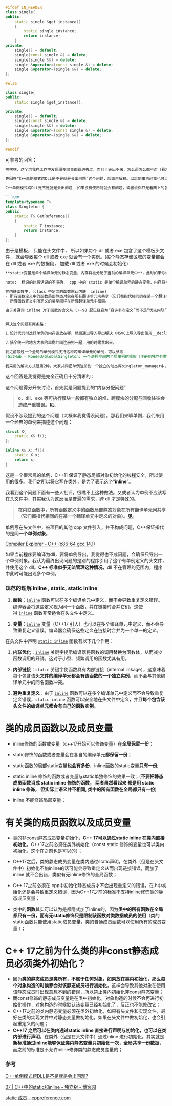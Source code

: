 
```cpp
#ifdef IN_HEADER
class single{
public:
    static single &get_instance()
    {
        static single instance;
        return instance;
    }
private:
    single() = default;
    single(const single &) = delete;
    single(single &&) = delete;
    single &operator=(const single &) = delete;
    single &operator=(single &&) = delete;
};

#else  

class single{
public:
    static single &get_instance();

private:
    single() = default;
    single(const single &) = delete;
    single(single &&) = delete;
    single &operator=(const single &) = delete;
    single &operator=(single &&) = delete;
};

#endif
```

可参考的回答：

```markdown
嘿嘿嘿，这个坑我在工作中发现很多同事都踩进去过，而且半天出不来，怎么调怎么都不对（看戏（我没有））

先回答“C++单例模式跨DLL是不是就是会出问题”这个问题，后面再解释。以后同事再问我也可以拿这个回答直接给他看，省得费口舌了。

C++单例模式跨DLL是不是就是会出问题——如果没有使用对就会有问题，或者说你只是看网上的各种初学者博客上一顿互抄的文章，简单地在类里使用了一下static变量作为单例，并期望这个单例能跨动态库，那就出问题了。比如一堆博客中都会给出的这段代码就是有问题的：

```cpp
template<typename T>
class Singleton {
public:
    static T& GetReference()
    {
        static T instance;
        return instance;
    }
};
```
由于是模板， 只能在头文件中， 所以如果每个 dll 或者 exe 包含了这个模板头文件， 就会导致每个 dll 或者 exe 就会有一个实例。(每个静态存储区域的变量都会在 dll 或者 exe 的数据段， 加载 dll 或者 exe 的时候会初始化)

```markdown
**static变量是单个编译单元的静态变量，内存将被分配于当前的编译单元中**，此时如果你编可执行文件的代码和编动态库的代码都包含了上述的单例头文件，那么这个“单例”将会出现两个实例，一个实例的内存在可执行文件中，一个实例的内存在动态链接库中，在运行存在于可执行文件中的代码段时，使用的是可执行文件中的那一份“单例”，而在运行存在于动态链接库中的代码段时，使用的则是动态链接库中的那一份“单例”，这其实本质就是所谓的动态链接库间的内存隔离导致的问题。

note:  标记的这段话说的不准确， cpp 中的 static 是单个编译单元的静态变量，内存将被分配于当前的编译单元中

在内联函数中，(class 中定义的函数默认内联  inline)
- 所有函数定义中的函数局部静态对象在所有翻译单元间共享（它们都指代相同的在某一个翻译单元中定义的对象）。
- 所有函数定义中所定义的类型同样在所有翻译单元中相同。

由于关键词 inline 对于函数的含义从 C++98 起已经变为“容许多次定义”而不是“优先内联”，因此这个含义也扩展到了变量。 


解决这个问题有两条路：

1.设计代码时选好单例的内存该放在哪，然后通过导入导出解决（MSVC上导入导出使用__declspec(dllimport)和__declspec(dllexport)，类比extern变量）。比如单例打算放在动态链接库A中，那就在生成动态库A的地方的这个static变量导出，其他动态链接库或可执行文件使用的地方导入。

2.搞个统一的地方大家的单例共同注册到一起，用的时候拿出来。

我之前写过一个全局的单例模式支持这种跨编译单元的单例，可以参考：
[GitHub - KondeU/GlobalSingleton: 一个进程空间内全局单例的框架（注册到独立外置的一个dll中），支持热加载/热卸载动态链接库。](https://github.com/KondeU/GlobalSingleton)

我采用的解决方式是第2种，大家共同把单例注册到一个独立的动态库singleton_manager中，使用时只需要继承GlobalSingleton<T>即可（需要注意我实现的这个单例的singleton_manager只记录了指针，如果有热卸载动态库的需求，那么不适用）。
```


这个回答是我觉得是完全正确且十分清晰的：

这个问题得分开来讨论，首先就是问题提到的“内存分配问题”

> **o、dll、exe 等可执行模块一般都有独立的堆，跨模块的分配与回收往往会造成严重错误。[见](https://link.zhihu.com/?target=https%3A//github.com/Qihoo360/safe-rules/blob/main/c-cpp-rules.md%23user-content-incompletenewdeletepair)**。

假设不涉及提到的这个问题（大概率我觉得没问题）。那我们来聊单例，我们来用一个经典的单例来描述这个问题：

```cpp
struct X{
    static X& f();
};

inline X& X::f(){
    static X x;
    return x;
}
```

这是一个很常规的单例，C++11 保证了静态局部对象初始化的线程安全，所以使用的很多。我们之所以将它写在类外，是为了表示这个“**inline**”。

我看到这个问题下面有一些人批评，很瞧不上这种做法。又或者认为单例不应该写在头文件中，其实我认为这反而是普遍的需求，跨 dll 才是特殊的。

> **在内联函数中，所有函数定义中的函数局部静态对象在所有翻译单元间共享（它们都指代相同的在某一个翻译单元中定义的对象）。[见](https://link.zhihu.com/?target=https%3A//zh.cppreference.com/w/cpp/language/inline%23%3A~%3Atext%3D%25E6%2589%2580%25E6%259C%2589%25E5%2587%25BD%25E6%2595%25B0%25E5%25AE%259A%25E4%25B9%2589%25E4%25B8%25AD%25E7%259A%2584%25E5%2587%25BD%25E6%2595%25B0%25E5%25B1%2580%25E9%2583%25A8%25E9%259D%2599%25E6%2580%2581%25E5%25AF%25B9%25E8%25B1%25A1%25E5%259C%25A8%25E6%2589%2580%25E6%259C%2589%25E7%25BF%25BB%25E8%25AF%2591%25E5%258D%2595%25E5%2585%2583%25E9%2597%25B4%25E5%2585%25B1%25E4%25BA%25AB%25EF%25BC%2588%25E5%25AE%2583%25E4%25BB%25AC%25E9%2583%25BD%25E6%258C%2587%25E4%25BB%25A3%25E7%259B%25B8%25E5%2590%258C%25E7%259A%2584%25E5%259C%25A8%25E6%259F%2590%25E4%25B8%2580%25E4%25B8%25AA%25E7%25BF%25BB%25E8%25AF%2591%25E5%258D%2595%25E5%2585%2583%25E4%25B8%25AD%25E5%25AE%259A%25E4%25B9%2589%25E7%259A%2584%25E5%25AF%25B9%25E8%25B1%25A1%25EF%25BC%2589%25E3%2580%2582)。**

单例写在头文件中，被项目的其他 cpp 文件引入，并不构成问题，C++保证指代的是同**一个单例对象**。

[Compiler Explorer - C++ (x86-64 gcc 14.1)](https://link.zhihu.com/?target=https%3A//godbolt.org/z/P9MxbGWeh)

如果当前程序要编译为dll，要将单例导出，我觉得也不成问题，会确保只导出一个单例对象。我认为最终出现问题的是别的程序引用了这个有单例定义的头文件，并使用这个 dll。**C++ 标准似乎无法管理这种情况**，dll 不在管理的范围内，程序中此时可能出现多个单例。


### 规范的理解  inline ,  static,  static inline 

1. **函数**：[`inline`](vscode-file://vscode-app/c:/Code/resources/app/out/vs/code/electron-sandbox/workbench/workbench.html "src/staticlib.h") 函数可以在多个编译单元中定义，而不会导致重复定义错误。编译器会将这些定义视为同一个函数，并在链接时合并它们。这使得 [`inline`](vscode-file://vscode-app/c:/Code/resources/app/out/vs/code/electron-sandbox/workbench/workbench.html "src/staticlib.h") 函数非常适合在头文件中定义。
    
2. **变量**：[`inline`](vscode-file://vscode-app/c:/Code/resources/app/out/vs/code/electron-sandbox/workbench/workbench.html "src/staticlib.h") 变量（C++17 引入）也可以在多个编译单元中定义，而不会导致重复定义错误。编译器会确保这些定义在链接时合并为一个单一的定义。

在头文件中声明 [`static inline`](vscode-file://vscode-app/c:/Code/resources/app/out/vs/code/electron-sandbox/workbench/workbench.html "src/staticlib.h") 函数有以下几个作用：

1. **内联优化**：[`inline`](vscode-file://vscode-app/c:/Code/resources/app/out/vs/code/electron-sandbox/workbench/workbench.html "src/staticlib.h") 关键字提示编译器将函数的调用替换为函数体，从而减少函数调用的开销。这对于小型、频繁调用的函数尤其有用。
    
2. **内部链接**：`static` 关键字使函数具有内部链接（internal linkage），这意味着每个包含该**头文件的编译单元都会有该函数的一个独立实例**，而不会与其他编译单元中的同名函数冲突。
    
3. **避免重复定义**：由于 [`inline`](vscode-file://vscode-app/c:/Code/resources/app/out/vs/code/electron-sandbox/workbench/workbench.html "src/staticlib.h") 函数可以在多个编译单元中定义而不会导致重复定义错误，`static inline` 函数可以安全地在头文件中定义，并且**每个包含该头文件的编译单元都会有自己的函数实例。**


# 类的成员函数以及成员变量

- inline修饰的函数或变量（c++17开始可以修饰变量）在**全局保留一份**；
    
- static修饰的函数或者变量会在各自的编译单元**都保留一份**；
    
- static函数的局部static变量**也会有多份**，inline函数的static变量**只有一份**;
    
- static inline 修饰的函数或者变量与static单独修饰的效果一致；(**不要把静态成员函数当成 static inline 修饰的函数， 两者虽然看起来 都是用 static inline 修饰， 但实际上语义并不相同, 类中的所有函数在全局都只有一份**)
    
- inline 不能修饰局部变量；
    
# 有关类的成员函数以及成员变量

- 类的非const静态成员变量初始化，**C++ 17可以通过static inline 在类内直接初始化**，C++17之前必须在类外初始化（const static 修饰的变量也可以类内初始化，这个在之前也是可以的）；
    
- C++17之后，类的静态成员变量在类内通过static声明，在类外（但是在头文件中）初始化不加inline的话可能会导致重定义从而出现链接错误，而加了inline 就不会出错，类似有无inline修饰的全局函数；
    
- C++ 17之前必须在.cpp中初始化静态成员才不会出现重定义的错误，在.h中初始化还是会导致重定义错误，因为C++17之前的标准不支持inline修饰类的静态成员变量；
    
- 类中的**函数**其实可以认为是都隐式加了inline的，因为**类中的所有函数在全局都只有一份，而有无static修饰只是限制该函数对类数据成员的使用**（类的static函数只能使用static成员变量，类的普通成员函数可以使用所有的成员变量 ）；
    

# **C++ 17之前为什么类的非const静态成员必须类外初始化？**

- 因为**类的静态成员是类所有，不属于任何对象，如果放在类内初始化，那么每个对象构造的时候都会对该静态成员进行初始化**，这样会导致其他对象在使用该静态成员时出现意想不到的错误，所以禁止类内初始化非const静态变量；
- 而const修饰的静态成员变量是在类中初始化，对象构造的时候不会再进行初始化操作，对象构造的时候默认该变量已经初始化了，反正也不能修改它；
- C++17之前的类内静态变量必须在类外初始化，如果有头文件和实现文件，最好在类的实现文件中对静态变量做初始化，如果在头文件中做初始化，也会引起重定义的问题；
- **C++17 之后可以在类内通过static inline 直接进行声明与初始化，也可以在类内部进行声明**，在类外（但是在头文件中）通过inline 进行初始化。其实就是**新标准通过inline能够保证类内静态变量只初始化一次，全局共享一份数据**，而之前的标准是不允许inline修饰类的静态成员变量的；

### 参考
[C++单例模式跨DLL是不是就是会出问题?](https://www.zhihu.com/question/425920019)

[07 | C++中的static和inline - 独立树 - 博客园](https://www.cnblogs.com/mmxingye/p/16200592.html)

[static 成员 - cppreference.com](https://zh.cppreference.com/w/cpp/language/static)